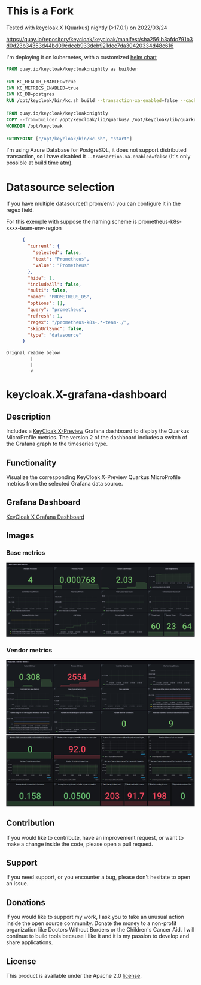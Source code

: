 # This is a Fork
Tested with keycloak.X (Quarkus) nightly (>17.0.1) on 2022/03/24

https://quay.io/repository/keycloak/keycloak/manifest/sha256:b3afdc791b3d0d23b34353d44bd09cdceb933deb921dec7da30420334d48c616

I'm deploying it on kubernetes, with a customized [helm chart](https://github.com/W4lspirit/helm-charts/tree/poc/keycloakx)

```dockerfile
FROM quay.io/keycloak/keycloak:nightly as builder

ENV KC_HEALTH_ENABLED=true
ENV KC_METRICS_ENABLED=true
ENV KC_DB=postgres
RUN /opt/keycloak/bin/kc.sh build --transaction-xa-enabled=false --cache-stack=kubernetes --health-enabled=true

FROM quay.io/keycloak/keycloak:nightly
COPY --from=builder /opt/keycloak/lib/quarkus/ /opt/keycloak/lib/quarkus/
WORKDIR /opt/keycloak

ENTRYPOINT ["/opt/keycloak/bin/kc.sh", "start"]
```

I'm using Azure Database for PostgreSQL, it does not support distributed transaction, so I have disabled it `--transaction-xa-enabled=false` (It's only possible at build time atm).

# Datasource selection
If you have multiple datasource(1 prom/env) you can configure it in the regex field.

For this exemple with suppose the naming scheme is
prometheus-k8s-xxxx-team-env-region
```json
      {
        "current": {
          "selected": false,
          "text": "Prometheus",
          "value": "Prometheus"
        },
        "hide": 1,
        "includeAll": false,
        "multi": false,
        "name": "PROMETHEUS_DS",
        "options": [],
        "query": "prometheus",
        "refresh": 1,
        "regex": "/prometheus-k8s-.*-team-./",
        "skipUrlSync": false,
        "type": "datasource"
      }
```

```
Orignal readme below
         |
         |
         v
```
# keycloak.X-grafana-dashboard

## Description
Includes a [KeyCloak.X-Preview](https://www.keycloak.org/2020/12/first-keycloak-x-release.adoc) Grafana dashboard to display the Quarkus MicroProfile metrics. The version 2 of the dashboard includes a switch of the Grafana graph to the timeseries type.

## Functionality

Visualize the corresponding KeyCloak.X-Preview Quarkus MicroProfile metrics from the selected Grafana data source.

## Grafana Dashboard
[KeyCloak X Grafana Dashboard](https://grafana.com/grafana/dashboards/14390)

## Images

### Base metrics
![KeyCloak_X_Base_Metrics](./images/KeyCloak_X_Base_Metrics.jpeg)

### Vendor metrics
![KeyCloak_X_Vendor_Metrics_1](./images/KeyCloak_X_Vendor_Metrics_1.jpeg)
![KeyCloak_X_Vendor_Metrics_2](./images/KeyCloak_X_Vendor_Metrics_2.jpeg)

## Contribution

If you would like to contribute, have an improvement request, or want to make a change inside the code, please open a pull request.

## Support

If you need support, or you encounter a bug, please don't hesitate to open an issue.

## Donations

If you would like to support my work, I ask you to take an unusual action inside the open source community. Donate the money to a non-profit organization like Doctors Without Borders or the Children's Cancer Aid. I will continue to build tools because I like it and it is my passion to develop and share applications.

## License

This product is available under the Apache 2.0 [license](LICENSE).
